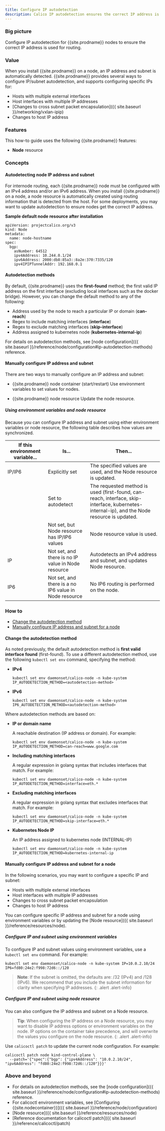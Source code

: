 ```yaml
---
title: Configure IP autodetection
description: Calico IP autodetection ensures the correct IP address is used for routing. Learn how to customize it. 
---
```


### Big picture

Configure IP autodetection for {{site.prodname}} nodes to ensure the correct IP address is used for routing.

### Value

When you install {{site.prodname}} on a node, an IP address and subnet is automatically detected. {{site.prodname}} provides several ways to configure IP/subnet autodetection, and supports configuring specific IPs for:

- Hosts with multiple external interfaces
- Host interfaces with multiple IP addresses
- [Changes to cross subnet packet encapsulation]({{ site.baseurl }}/networking/vxlan-ipip)
- Changes to host IP address

### Features

This how-to guide uses the following {{site.prodname}} features:

- **Node** resource

### Concepts

#### Autodetecting node IP address and subnet

For internode routing, each {{site.prodname}} node must be configured with an IPv4 address and/or an IPv6 address. When you install {{site.prodname}} on a node, a node resource is automatically created using routing information that is detected from the host. For some deployments, you may want to update autodetection to ensure nodes get the correct IP address.

**Sample default node resource after installation**

```
apiVersion: projectcalico.org/v3
kind: Node
metadata:
  name: node-hostname
spec:
  bgp:
    asNumber: 64512
    ipv4Address: 10.244.0.1/24
    ipv6Address: 2000:db8:85a3::8a2e:370:7335/120
    ipv4IPIPTunnelAddr: 192.168.0.1
```

#### Autodetection methods

By default, {{site.prodname}} uses the **first-found** method; the first valid IP address on the first interface (excluding local interfaces such as the docker bridge). However, you can change the default method to any of the following:

- Address used by the node to reach a particular IP or domain (**can-reach**)
- Regex to include matching interfaces (**interface**)
- Regex to exclude matching interfaces (**skip-interface**)
- Address assigned to kubernetes node (**kubernetes-internal-ip**)

For details on autodetection methods, see [node configuration]({{ site.baseurl }}/reference/node/configuration#ip-autodetection-methods) reference.

#### Manually configure IP address and subnet

There are two ways to manually configure an IP address and subnet:

- {{site.prodname}} node container (start/restart)
  Use environment variables to set values for nodes.

- {{site.prodname}} node resource
  Update the node resource.

##### Using environment variables and node resource

Because you can configure IP address and subnet using either environment variables or node resource, the following table describes how values are synchronized.

| **If this environment variable...** | **Is...**                                             | **Then...**                                                  |
| ----------------------------------- | ----------------------------------------------------- | ------------------------------------------------------------ |
| IP/IP6                              | Explicitly set                                        | The specified values are used, and the Node resource is updated. |
|                                     | Set to autodetect                                     | The requested method is used (first-found, can-reach, interface, skip-interface, kubernetes-internal-ip), and the Node resource is updated. |
|                                     | Not set, but Node resource has IP/IP6 values          | Node resource value is used.                                 |
| IP                                  | Not set, and there is no IP value in Node resource    | Autodetects an IPv4 address and subnet, and updates Node resource. |
| IP6                                 | Not set, and there is a no IP6 value in Node resource | No IP6 routing is performed on the node.                     |

### How to

- [Change the autodetection method](#change-the-autodetection-method)
- [Manually configure IP address and subnet for a node](#manually-configure-ip-address-and-subnet-for-a-node)

#### Change the autodetection method

As noted previously, the default autodetection method is **first valid interface found** (first-found). To use a different autodetection method, use the following `kubectl set env` command, specifying the method:

- **IPv4**

  ```
  kubectl set env daemonset/calico-node -n kube-system IP_AUTODETECTION_METHOD=<autodetection-method>
  ```

- **IPv6**

  ```
  kubectl set env daemonset/calico-node -n kube-system IP6_AUTODETECTION_METHOD=<autodetection-method>
  ```

Where autodetection methods are based on:

- **IP or domain name**

  A reachable destination (IP address or domain). For example:

  ```
  kubectl set env daemonset/calico-node -n kube-system IP_AUTODETECTION_METHOD=can-reach=www.google.com
  ```

- **Including matching interfaces**

  A regular expression in golang syntax that includes interfaces that match. For example:

  ```
  kubectl set env daemonset/calico-node -n kube-system IP_AUTODETECTION_METHOD=interface=eth.*
  ```

- **Excluding matching interfaces**

  A regular expression in golang syntax that excludes interfaces that match. For example:

  ```
  kubectl set env daemonset/calico-node -n kube-system IP_AUTODETECTION_METHOD=skip-interface=eth.*
  ```
  
- **Kubernetes Node IP**

  An IP address assigned to kubernetes node (INTERNAL-IP)

  ```
  kubectl set env daemonset/calico-node -n kube-system IP_AUTODETECTION_METHOD=kubernetes-internal-ip
  ```  
   

#### Manually configure IP address and subnet for a node

In the following scenarios, you may want to configure a specific IP and subnet:

- Hosts with multiple external interfaces
- Host interfaces with multiple IP addresses
- Changes to cross subnet packet encapsulation
- Changes to host IP address

You can configure specific IP address and subnet for a node using environment variables or by updating the [Node resource]({{ site.baseurl }}/reference/resources/node).

##### Configure IP and subnet using environment variables

To configure IP and subnet values using environment variables, use a `kubectl set env` command. For example:

```
kubectl set env daemonset/calico-node -n kube-system IP=10.0.2.10/24 IP6=fd80:24e2:f998:72d6::/120
```

>**Note**: If the subnet is omitted, the defaults are: /32 (IPv4) and /128 (IPv6). We recommend that you include the subnet information for clarity when specifying IP addresses.
{: .alert .alert-info}


##### Configure IP and subnet using node resource

You can also configure the IP address and subnet on a Node resource.

>**Tip**: When configuring the IP address on a Node resource, you may want to disable IP address options or environment variables on the node. IP options on the container take precedence, and will overwrite the values you configure on the node resource.
{: .alert .alert-info}

Use `calicoctl patch` to update the current node configuration. For example:

```
calicoctl patch node kind-control-plane \
  --patch='{"spec":{"bgp": {"ipv4Address": "10.0.2.10/24", "ipv6Address": "fd80:24e2:f998:72d6::/120"}}}'
```

### Above and beyond

- For details on autodetection methods, see the [node configuration]({{ site.baseurl }}/reference/node/configuration#ip-autodetection-methods) reference.
- For calicoctl environment variables, see [Configuring {{site.nodecontainer}}]({{ site.baseurl }}/reference/node/configuration)
- [Node resource]({{ site.baseurl }}/reference/resources/node)
- [Reference documentation for calicoctl patch]({{ site.baseurl }}/reference/calicoctl/patch)
